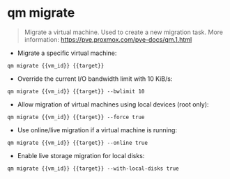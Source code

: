 # qm migrate

> Migrate a virtual machine.
> Used to create a new migration task.
> More information: <https://pve.proxmox.com/pve-docs/qm.1.html>

- Migrate a specific virtual machine:

`qm migrate {{vm_id}} {{target}}`

- Override the current I/O bandwidth limit with 10 KiB/s:

`qm migrate {{vm_id}} {{target}} --bwlimit 10`

- Allow migration of virtual machines using local devices (root only):

`qm migrate {{vm_id}} {{target}} --force true`

- Use online/live migration if a virtual machine is running:

`qm migrate {{vm_id}} {{target}} --online true`

- Enable live storage migration for local disks:

`qm migrate {{vm_id}} {{target}} --with-local-disks true`
